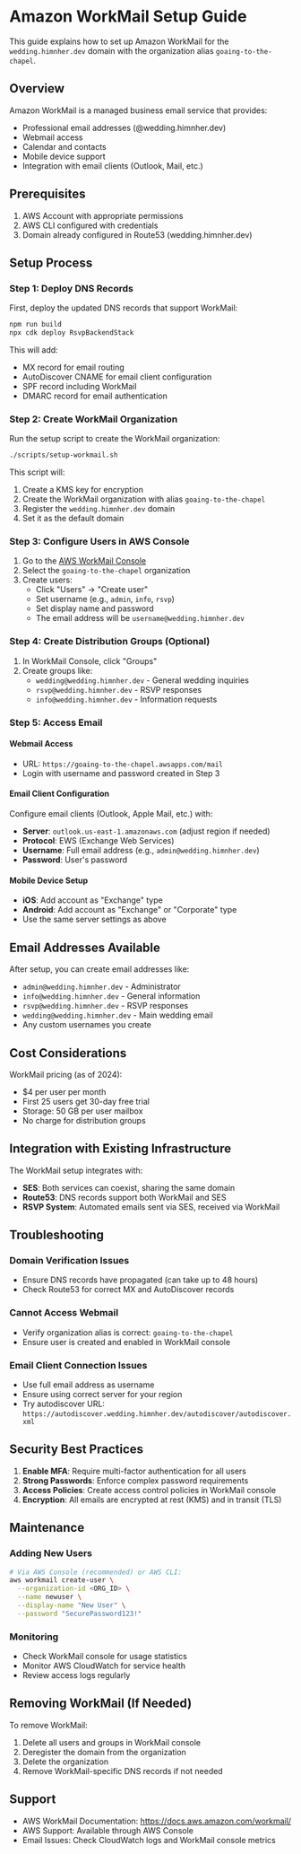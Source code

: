 # Amazon WorkMail Setup Guide

This guide explains how to set up Amazon WorkMail for the `wedding.himnher.dev` domain with the organization alias `goaing-to-the-chapel`.

## Overview

Amazon WorkMail is a managed business email service that provides:
- Professional email addresses (@wedding.himnher.dev)
- Webmail access
- Calendar and contacts
- Mobile device support
- Integration with email clients (Outlook, Mail, etc.)

## Prerequisites

1. AWS Account with appropriate permissions
2. AWS CLI configured with credentials
3. Domain already configured in Route53 (wedding.himnher.dev)

## Setup Process

### Step 1: Deploy DNS Records

First, deploy the updated DNS records that support WorkMail:

```bash
npm run build
npx cdk deploy RsvpBackendStack
```

This will add:
- MX record for email routing
- AutoDiscover CNAME for email client configuration
- SPF record including WorkMail
- DMARC record for email authentication

### Step 2: Create WorkMail Organization

Run the setup script to create the WorkMail organization:

```bash
./scripts/setup-workmail.sh
```

This script will:
1. Create a KMS key for encryption
2. Create the WorkMail organization with alias `goaing-to-the-chapel`
3. Register the `wedding.himnher.dev` domain
4. Set it as the default domain

### Step 3: Configure Users in AWS Console

1. Go to the [AWS WorkMail Console](https://console.aws.amazon.com/workmail/)
2. Select the `goaing-to-the-chapel` organization
3. Create users:
   - Click "Users" → "Create user"
   - Set username (e.g., `admin`, `info`, `rsvp`)
   - Set display name and password
   - The email address will be `username@wedding.himnher.dev`

### Step 4: Create Distribution Groups (Optional)

1. In WorkMail Console, click "Groups"
2. Create groups like:
   - `wedding@wedding.himnher.dev` - General wedding inquiries
   - `rsvp@wedding.himnher.dev` - RSVP responses
   - `info@wedding.himnher.dev` - Information requests

### Step 5: Access Email

#### Webmail Access
- URL: `https://goaing-to-the-chapel.awsapps.com/mail`
- Login with username and password created in Step 3

#### Email Client Configuration
Configure email clients (Outlook, Apple Mail, etc.) with:
- **Server**: `outlook.us-east-1.amazonaws.com` (adjust region if needed)
- **Protocol**: EWS (Exchange Web Services)
- **Username**: Full email address (e.g., `admin@wedding.himnher.dev`)
- **Password**: User's password

#### Mobile Device Setup
- **iOS**: Add account as "Exchange" type
- **Android**: Add account as "Exchange" or "Corporate" type
- Use the same server settings as above

## Email Addresses Available

After setup, you can create email addresses like:
- `admin@wedding.himnher.dev` - Administrator
- `info@wedding.himnher.dev` - General information
- `rsvp@wedding.himnher.dev` - RSVP responses
- `wedding@wedding.himnher.dev` - Main wedding email
- Any custom usernames you create

## Cost Considerations

WorkMail pricing (as of 2024):
- $4 per user per month
- First 25 users get 30-day free trial
- Storage: 50 GB per user mailbox
- No charge for distribution groups

## Integration with Existing Infrastructure

The WorkMail setup integrates with:
- **SES**: Both services can coexist, sharing the same domain
- **Route53**: DNS records support both WorkMail and SES
- **RSVP System**: Automated emails sent via SES, received via WorkMail

## Troubleshooting

### Domain Verification Issues
- Ensure DNS records have propagated (can take up to 48 hours)
- Check Route53 for correct MX and AutoDiscover records

### Cannot Access Webmail
- Verify organization alias is correct: `goaing-to-the-chapel`
- Ensure user is created and enabled in WorkMail console

### Email Client Connection Issues
- Use full email address as username
- Ensure using correct server for your region
- Try autodiscover URL: `https://autodiscover.wedding.himnher.dev/autodiscover/autodiscover.xml`

## Security Best Practices

1. **Enable MFA**: Require multi-factor authentication for all users
2. **Strong Passwords**: Enforce complex password requirements
3. **Access Policies**: Create access control policies in WorkMail console
4. **Encryption**: All emails are encrypted at rest (KMS) and in transit (TLS)

## Maintenance

### Adding New Users
```bash
# Via AWS Console (recommended) or AWS CLI:
aws workmail create-user \
  --organization-id <ORG_ID> \
  --name newuser \
  --display-name "New User" \
  --password "SecurePassword123!"
```

### Monitoring
- Check WorkMail console for usage statistics
- Monitor AWS CloudWatch for service health
- Review access logs regularly

## Removing WorkMail (If Needed)

To remove WorkMail:
1. Delete all users and groups in WorkMail console
2. Deregister the domain from the organization
3. Delete the organization
4. Remove WorkMail-specific DNS records if not needed

## Support

- AWS WorkMail Documentation: https://docs.aws.amazon.com/workmail/
- AWS Support: Available through AWS Console
- Email Issues: Check CloudWatch logs and WorkMail console metrics